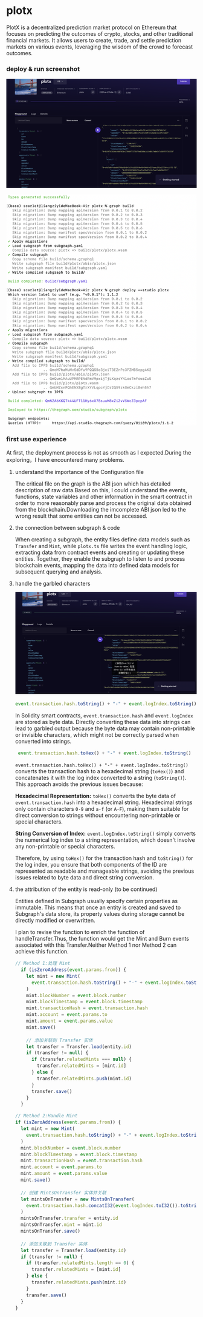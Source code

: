 # plotx
PlotX is a decentralized prediction market protocol on Ethereum that focuses on predicting the outcomes of crypto, stocks, and other traditional financial markets. It allows users to create, trade, and settle prediction markets on various events, leveraging the wisdom of the crowd to forecast outcomes. 

### deploy & run screenshot

![run](https://raw.githubusercontent.com/wenjinglee1104/blog_file/master/20240706101121.png)

![deploy](https://raw.githubusercontent.com/wenjinglee1104/blog_file/master/20240706101219.png)

### first use experience

At first, the deployment process is not as smooth as I expected.During the exploring，I have encountered many  problems.

1. understand the importance of the Configuration file

   The critical file on the graph is the ABI json which has detailed description of raw data.Based on this, I could  understand the events, functions, state variables and other information in the smart contract in order to more reasonably parse and process the original data obtained from the blockchain.Downloading the imcomplete ABI json led to the wrong result that some entities can not be accessed.

2. the connection between subgraph & code

   When creating a subgraph, the entity files define data models such as `Transfer` and `Mint`, while `plotx.ts` file writes the event handling logic, extracting data from contract events and creating or updating these entities. Together, they enable the subgraph to listen to and process blockchain events, mapping the data into defined data models for subsequent querying and analysis.

3. handle the  garbled characters

   ![乱码](https://raw.githubusercontent.com/wenjinglee1104/blog_file/master/20240706104338.png)

   ```typescript
   event.transaction.hash.toString() + "-" + event.logIndex.toString()
   ```

   In Solidity smart contracts, `event.transaction.hash` and `event.logIndex` are stored as byte data. Directly converting these data into strings can lead to garbled output because the byte data may contain non-printable or invisible characters, which might not be correctly parsed when converted into strings.

   ```typescript
    event.transaction.hash.toHex() + "-" + event.logIndex.toString()
   ```

   `event.transaction.hash.toHex() + "-" + event.logIndex.toString()` converts the transaction hash to a hexadecimal string (`toHex()`) and concatenates it with the log index converted to a string (`toString()`). This approach avoids the previous issues because:

    **Hexadecimal Representation:** `toHex()` converts the byte data of `event.transaction.hash` into a hexadecimal string. Hexadecimal strings only contain characters `0-9` and `a-f` (or `A-F`), making them suitable for direct conversion to strings without encountering non-printable or special characters.

   **String Conversion of Index:** `event.logIndex.toString()` simply converts the numerical log index to a string representation, which doesn't involve any non-printable or special characters.

   Therefore, by using `toHex()` for the transaction hash and `toString()` for the log index, you ensure that both components of the ID are represented as readable and manageable strings, avoiding the previous issues related to byte data and direct string conversion.

4. the attribution of the entity is read-only (to be continued)

   Entities defined in Subgraph usually specify certain properties as immutable. This means that once an entity is created and saved to Subgraph's data store, its property values during storage cannot be directly modified or overwritten.

   I plan to revise the function to enrich the function of handleTransfer.Thus, the function would get the Mint and Burn events associated with this Transfer.Neither Method 1 nor Method 2 can achieve this function.

   ```typescript
   // Method 1:处理 Mint
     if (isZeroAddress(event.params.from)) {
       let mint = new Mint(
         event.transaction.hash.toString() + "-" + event.logIndex.toString()
       )
       mint.blockNumber = event.block.number
       mint.blockTimestamp = event.block.timestamp
       mint.transactionHash = event.transaction.hash
       mint.account = event.params.to
       mint.amount = event.params.value
       mint.save()
   
       // 添加关联到 Transfer 实体
       let transfer = Transfer.load(entity.id)
       if (transfer != null) {
         if (transfer.relatedMints === null) {
           transfer.relatedMints = [mint.id]
         } else {
           transfer.relatedMints.push(mint.id)
         }
         transfer.save()
       }
     }
   ```

   ```typescript
   // Method 2:Handle Mint
   if (isZeroAddress(event.params.from)) {
     let mint = new Mint(
       event.transaction.hash.toString() + "-" + event.logIndex.toString()
     )
     mint.blockNumber = event.block.number
     mint.blockTimestamp = event.block.timestamp
     mint.transactionHash = event.transaction.hash
     mint.account = event.params.to
     mint.amount = event.params.value
     mint.save()
   
     // 创建 MintsOnTransfer 实体并关联
     let mintsOnTransfer = new MintsOnTransfer(
       event.transaction.hash.concatI32(event.logIndex.toI32()).toString()
     )
     mintsOnTransfer.transfer = entity.id
     mintsOnTransfer.mint = mint.id
     mintsOnTransfer.save()
   
     // 添加关联到 Transfer 实体
     let transfer = Transfer.load(entity.id)
     if (transfer != null) {
       if (transfer.relatedMints.length == 0) {
         transfer.relatedMints = [mint.id]
       } else {
         transfer.relatedMints.push(mint.id)
       }
       transfer.save()
     }
   }
   ```

   
